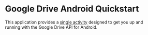 # Google Drive Android Quickstart

This application provides a [single activity](src/com/google/android/gms/drive/sample/quickstart/MainActivity.java) designed to get you up and running with the Google Drive API for Android.
